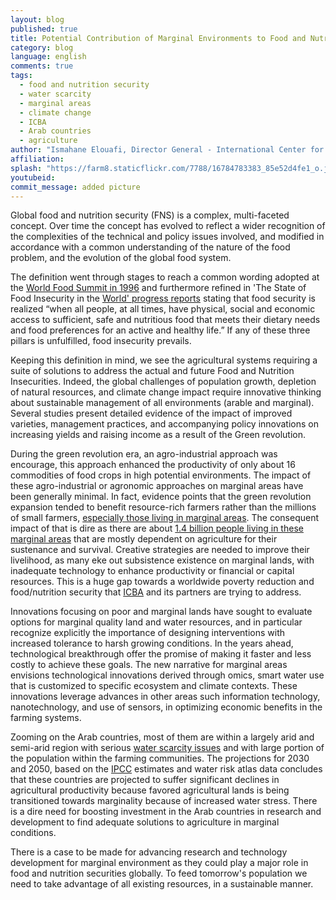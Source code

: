 ```yaml
---
layout: blog
published: true
title: Potential Contribution of Marginal Environments to Food and Nutrition Security
category: blog
language: english
comments: true
tags: 
  - food and nutrition security
  - water scarcity
  - marginal areas
  - climate change
  - ICBA
  - Arab countries
  - agriculture
author: "Ismahane Elouafi, Director General - International Center for Biosaline Agriculture"
affiliation: 
splash: "https://farm8.staticflickr.com/7788/16784783383_85e52d4fe1_o.jpg"
youtubeid: 
commit_message: added picture
---
```

Global food and nutrition security (FNS) is a complex, multi-faceted concept. Over time the concept has evolved to reflect a wider recognition of the complexities of the technical and policy issues involved, and modified in accordance with a common understanding of the nature of the food problem, and the evolution of the global food system. 
<!-- more -->

The definition went through stages to reach a common wording adopted at the [World Food Summit in 1996](http://www.fao.org/wfs/) and furthermore refined in 'The State of Food Insecurity in the [World' progress reports](http://www.fao.org/docrep/003/w3613e/w3613e00.HTM) stating that food security is realized “when all people, at all times, have physical, social and economic access to sufficient, safe and nutritious food that meets their dietary needs and food preferences for an active and healthy life.”  If any of these three pillars is unfulfilled, food insecurity prevails. 

Keeping this definition in mind, we see the agricultural systems requiring a suite of solutions to address the actual and future Food and Nutrition Insecurities. Indeed, the global challenges of population growth, depletion of natural resources, and climate change impact require innovative thinking about sustainable management of all environments (arable and marginal). Several studies present detailed evidence of the impact of improved varieties, management practices, and accompanying policy innovations on increasing yields and raising income as a result of the Green revolution. 

During the green revolution era, an agro-industrial approach was encourage, this approach enhanced the productivity of only about 16 commodities of food crops in high potential environments. The impact of these agro-industrial or agronomic approaches on marginal areas have been generally minimal. In fact, evidence points that the green revolution expansion tended to benefit resource-rich farmers rather than the millions of small farmers, [especially those living in marginal areas](http://www.fao.org/docs/eims/upload/207906/gfar0052.pdf). The consequent impact of that is dire as there are about [1.4 billion people living in these marginal areas](http://siteresources.worldbank.org/INTWDR2008/Resources/WDR_00_book.pdf) that are mostly dependent on agriculture for their sustenance and survival. Creative strategies are needed to improve their livelihood, as many eke out subsistence existence on marginal lands, with inadequate technology to enhance productivity or financial or capital resources. This is a huge gap towards a worldwide poverty reduction and food/nutrition security that [ICBA](http://www.biosaline.org/Default.aspx) and its partners are trying to address.

Innovations focusing on poor and marginal lands have sought to evaluate options for marginal quality land and water resources, and in particular recognize explicitly the importance of designing interventions with increased tolerance to harsh growing conditions. In the years ahead, technological breakthrough offer the promise of making it faster and less costly to achieve these goals. The new narrative for marginal areas envisions technological innovations derived through omics, smart water use that is customized to specific ecosystem and climate contexts. These innovations leverage advances in other areas such information technology, nanotechnology, and use of sensors, in optimizing economic benefits in the farming systems.

Zooming on the Arab countries, most of them are within a largely arid and semi-arid region with serious [water scarcity issues](http://www-wds.worldbank.org/external/default/WDSContentServer/WDSP/IB/2009/07/29/000333037_20090729004824/Rendered/PDF/495930WP0Water1Box341965B01PUBLIC1l.pdf) and with large portion of the population within the farming communities. The projections for 2030 and 2050, based on the [IPCC](http://www.ipcc.ch/) estimates and water risk atlas data concludes that these countries are projected to suffer significant declines in agricultural productivity because favored agricultural lands is being transitioned towards marginality because of increased water stress. There is a dire need for boosting investment in the Arab countries in research and development to find adequate solutions to agriculture in marginal conditions. 

There is a case to be made for advancing research and technology development for marginal environment as they could play a major role in food and nutrition securities globally. To feed tomorrow's population we need to take advantage of all existing resources, in a sustainable manner.
